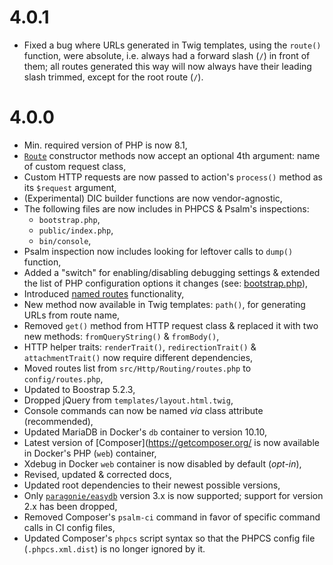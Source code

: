 # 4.0.1

* Fixed a bug where URLs generated in Twig templates, using the `route()` function, were absolute, i.e. always had a
  forward slash (`/`) in front of them; all routes generated this way will now always have their leading slash trimmed,
  except for the root route (`/`).

# 4.0.0

* Min. required version of PHP is now 8.1,
* [`Route`](https://github.com/Noctis/kickstart/blob/4.0.0/src/Http/Routing/Route.php) constructor methods now accept an
  optional 4th argument: name of custom request class,
* Custom HTTP requests are now passed to action's `process()` method as its `$request` argument,
* (Experimental) DIC builder functions are now vendor-agnostic,
* The following files are now includes in PHPCS & Psalm's inspections:
  * `bootstrap.php`,
  * `public/index.php`,
  * `bin/console`,
* Psalm inspection now includes looking for leftover calls to `dump()` function,
* Added a "switch" for enabling/disabling debugging settings & extended the list of PHP configuration options it changes 
  (see: [bootstrap.php](https://github.com/Noctis/kickstart-app/blob/4.0.0/bootstrap.php#L27)),
* Introduced [named routes](docs/Routing.md#named-routes) functionality,
* New method now available in Twig templates: `path()`, for generating URLs from route name,
* Removed `get()` method from HTTP request class & replaced it with two new methods: `fromQueryString()` & `fromBody()`,
* HTTP helper traits: `renderTrait()`, `redirectionTrait()` & `attachmentTrait()` now require different dependencies,
* Moved routes list from `src/Http/Routing/routes.php` to `config/routes.php`,
* Updated to Boostrap 5.2.3,
* Dropped jQuery from `templates/layout.html.twig`,
* Console commands can now be named _via_ class attribute (recommended),
* Updated MariaDB in Docker's `db` container to version 10.10,
* Latest version of [Composer](https://getcomposer.org/ is now available in Docker's PHP (`web`) container,
* Xdebug in Docker `web` container is now disabled by default (_opt-in_),
* Revised, updated & corrected docs,
* Updated root dependencies to their newest possible versions,
* Only [`paragonie/easydb`](https://github.com/paragonie/easydb) version 3.x is now supported; support for version 2.x
  has been dropped,
* Removed Composer's `psalm-ci` command in favor of specific command calls in CI config files,
* Updated Composer's `phpcs` script syntax so that the PHPCS config file (`.phpcs.xml.dist`) is no longer ignored by it.
